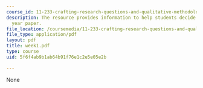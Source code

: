 ```yaml
---
course_id: 11-233-crafting-research-questions-and-qualitative-methodology-fall-2005
description: The resource provides information to help students decide on their first
  year paper.
file_location: /coursemedia/11-233-crafting-research-questions-and-qualitative-methodology-fall-2005/5f6f4ab9b1ab64b91f76e1c2e5e05e2b_week1.pdf
file_type: application/pdf
layout: pdf
title: week1.pdf
type: course
uid: 5f6f4ab9b1ab64b91f76e1c2e5e05e2b

---
```

None